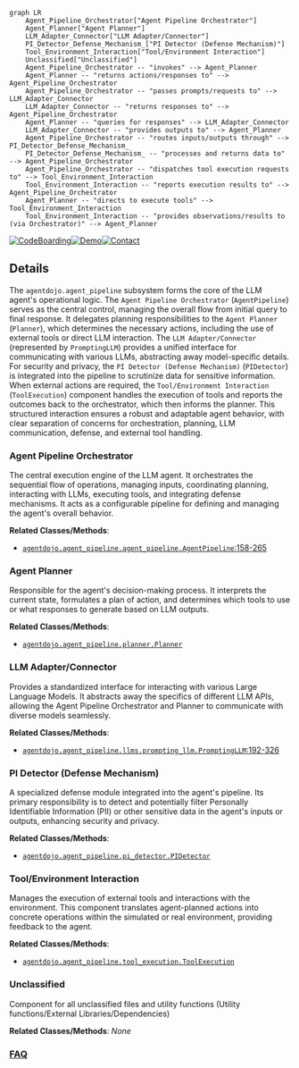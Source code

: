 ```mermaid
graph LR
    Agent_Pipeline_Orchestrator["Agent Pipeline Orchestrator"]
    Agent_Planner["Agent Planner"]
    LLM_Adapter_Connector["LLM Adapter/Connector"]
    PI_Detector_Defense_Mechanism_["PI Detector (Defense Mechanism)"]
    Tool_Environment_Interaction["Tool/Environment Interaction"]
    Unclassified["Unclassified"]
    Agent_Pipeline_Orchestrator -- "invokes" --> Agent_Planner
    Agent_Planner -- "returns actions/responses to" --> Agent_Pipeline_Orchestrator
    Agent_Pipeline_Orchestrator -- "passes prompts/requests to" --> LLM_Adapter_Connector
    LLM_Adapter_Connector -- "returns responses to" --> Agent_Pipeline_Orchestrator
    Agent_Planner -- "queries for responses" --> LLM_Adapter_Connector
    LLM_Adapter_Connector -- "provides outputs to" --> Agent_Planner
    Agent_Pipeline_Orchestrator -- "routes inputs/outputs through" --> PI_Detector_Defense_Mechanism_
    PI_Detector_Defense_Mechanism_ -- "processes and returns data to" --> Agent_Pipeline_Orchestrator
    Agent_Pipeline_Orchestrator -- "dispatches tool execution requests to" --> Tool_Environment_Interaction
    Tool_Environment_Interaction -- "reports execution results to" --> Agent_Pipeline_Orchestrator
    Agent_Planner -- "directs to execute tools" --> Tool_Environment_Interaction
    Tool_Environment_Interaction -- "provides observations/results to (via Orchestrator)" --> Agent_Planner
```

[![CodeBoarding](https://img.shields.io/badge/Generated%20by-CodeBoarding-9cf?style=flat-square)](https://github.com/CodeBoarding/CodeBoarding)[![Demo](https://img.shields.io/badge/Try%20our-Demo-blue?style=flat-square)](https://www.codeboarding.org/diagrams)[![Contact](https://img.shields.io/badge/Contact%20us%20-%20contact@codeboarding.org-lightgrey?style=flat-square)](mailto:contact@codeboarding.org)

## Details

The `agentdojo.agent_pipeline` subsystem forms the core of the LLM agent's operational logic. The `Agent Pipeline Orchestrator` (`AgentPipeline`) serves as the central control, managing the overall flow from initial query to final response. It delegates planning responsibilities to the `Agent Planner` (`Planner`), which determines the necessary actions, including the use of external tools or direct LLM interaction. The `LLM Adapter/Connector` (represented by `PromptingLLM`) provides a unified interface for communicating with various LLMs, abstracting away model-specific details. For security and privacy, the `PI Detector (Defense Mechanism)` (`PIDetector`) is integrated into the pipeline to scrutinize data for sensitive information. When external actions are required, the `Tool/Environment Interaction` (`ToolExecution`) component handles the execution of tools and reports the outcomes back to the orchestrator, which then informs the planner. This structured interaction ensures a robust and adaptable agent behavior, with clear separation of concerns for orchestration, planning, LLM communication, defense, and external tool handling.

### Agent Pipeline Orchestrator
The central execution engine of the LLM agent. It orchestrates the sequential flow of operations, managing inputs, coordinating planning, interacting with LLMs, executing tools, and integrating defense mechanisms. It acts as a configurable pipeline for defining and managing the agent's overall behavior.


**Related Classes/Methods**:

- <a href="https://github.com/ethz-spylab/agentdojo/blob/mainsrc/agentdojo/agent_pipeline/agent_pipeline.py#L158-L265" target="_blank" rel="noopener noreferrer">`agentdojo.agent_pipeline.agent_pipeline.AgentPipeline`:158-265</a>


### Agent Planner
Responsible for the agent's decision-making process. It interprets the current state, formulates a plan of action, and determines which tools to use or what responses to generate based on LLM outputs.


**Related Classes/Methods**:

- <a href="https://github.com/ethz-spylab/agentdojo/blob/mainsrc/agentdojo/agent_pipeline/planner.py" target="_blank" rel="noopener noreferrer">`agentdojo.agent_pipeline.planner.Planner`</a>


### LLM Adapter/Connector
Provides a standardized interface for interacting with various Large Language Models. It abstracts away the specifics of different LLM APIs, allowing the Agent Pipeline Orchestrator and Planner to communicate with diverse models seamlessly.


**Related Classes/Methods**:

- <a href="https://github.com/ethz-spylab/agentdojo/blob/mainsrc/agentdojo/agent_pipeline/llms/prompting_llm.py#L192-L326" target="_blank" rel="noopener noreferrer">`agentdojo.agent_pipeline.llms.prompting_llm.PromptingLLM`:192-326</a>


### PI Detector (Defense Mechanism)
A specialized defense module integrated into the agent's pipeline. Its primary responsibility is to detect and potentially filter Personally Identifiable Information (PII) or other sensitive data in the agent's inputs or outputs, enhancing security and privacy.


**Related Classes/Methods**:

- <a href="https://github.com/ethz-spylab/agentdojo/blob/mainsrc/agentdojo/agent_pipeline/pi_detector.py" target="_blank" rel="noopener noreferrer">`agentdojo.agent_pipeline.pi_detector.PIDetector`</a>


### Tool/Environment Interaction
Manages the execution of external tools and interactions with the environment. This component translates agent-planned actions into concrete operations within the simulated or real environment, providing feedback to the agent.


**Related Classes/Methods**:

- <a href="https://github.com/ethz-spylab/agentdojo/blob/mainsrc/agentdojo/agent_pipeline/tool_execution.py" target="_blank" rel="noopener noreferrer">`agentdojo.agent_pipeline.tool_execution.ToolExecution`</a>


### Unclassified
Component for all unclassified files and utility functions (Utility functions/External Libraries/Dependencies)


**Related Classes/Methods**: _None_



### [FAQ](https://github.com/CodeBoarding/GeneratedOnBoardings/tree/main?tab=readme-ov-file#faq)
